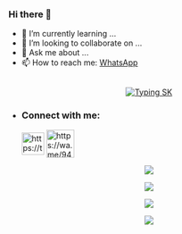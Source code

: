 ### Hi there 👋

- 🌱 I’m currently learning ...
- 👯 I’m looking to collaborate on ...
- 💬 Ask me about ...
- 📫 How to reach me: [WhatsApp](https://wa.me/94788017991)

## <!-- Typing SK -->
<p align="center">
    <a href="https://github.com/kavishan0">
        <img align="center"
        src="https://readme-typing-svg.herokuapp.com/?size=30&width=500&color=AAFF00&lines=HI!!+I+am+CYBER+KAVIYH+..."
            alt="Typing SK"
        />
    </a>
</p>                              

- <h3 align="left">Connect with me:</h3><p>   <a href="https://www.facebook.com/profile.php?id=61552926931446" target="blank"><img align="center" src="https://telegra.ph/file/662c210a37fda75941792.jpg" alt="https://telegra.ph/file/a171ac66c22c5617fe27b.png" height="40" width="40" /></a>  <a href="https://wa.me/94788017991" target="blank"><img align="center" src="https://cdn-icons-png.flaticon.com/512/5649/5649647.png" alt="https://wa.me/94788017991" height="50" width="50" /></a> 
</p>



 <p align="center"> <a href="https://github.com/kavishan0"><img src="https://github-profile-trophy.vercel.app/?username=kavishan0&no-bg=true&no-frame=false&theme=algolia"></a></p> 

<p align="center"> <a href="https://github.com/kavishan0"><img  src="http://github-readme-streak-stats.herokuapp.com?user=kalana0&theme=github-dark-red&hide_border=false&background=DDD9DA00&stroke=FF0000&fire=FF0000&ring=FF0000&currStreakNum=FF0000&currStreakLabel=FF0000&sideLabels=FF0000&dates=FF0000&sideNums=FF0000"></a></p>
<p align="center"> <a href="https://github.com/kavishan0"><img src="https://github-readme-stats.vercel.app/api?username=kalana0&theme=algolia&bg_color=DDD9DA00&text_color=AAFF00&show_icons=TRUE&icon_color=AAFF00" > </a> </p>
<p align="center"> <a href="https://github.com/kalana0"><img src="https://github-readme-stats.vercel.app/api/top-langs/?username=kalana0&hide=css,html&theme=algolia&bg_color=DDD9DA00&text_color=FF0000" > </a> </p>
